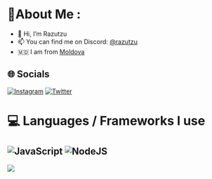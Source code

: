 # 💫About Me :
- 👋 Hi, I’m Razutzu
- 📫 You can find me on Discord: [@razutzu](https://discord.com/users/987034028043563090)
- 🇲🇩 I am from [Moldova](https://en.wikipedia.org/wiki/Moldova)

## 🌐 Socials
[![Instagram](https://img.shields.io/badge/Instagram-%23E4405F.svg?logo=Instagram&logoColor=white)](https://instagram.com/ady._.93) [![Twitter](https://img.shields.io/badge/Twitter-%231DA1F2.svg?logo=Twitter&logoColor=white)](https://twitter.com/razutzu) 

# 💻 Languages / Frameworks I use
![JavaScript](https://img.shields.io/badge/javascript-%23323330.svg?style=for-the-badge&logo=javascript&logoColor=%23F7DF1E) ![NodeJS](https://img.shields.io/badge/node.js-6DA55F?style=for-the-badge&logo=node.js&logoColor=white)
---
[![](https://visitcount.itsvg.in/api?id=Razutzu&icon=0&color=0)](https://visitcount.itsvg.in)
